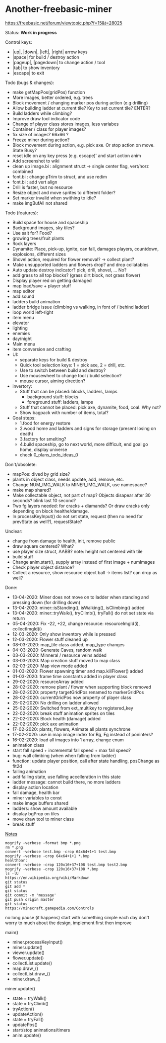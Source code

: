 # Another-freebasic-miner
https://freebasic.net/forum/viewtopic.php?f=15&t=28025

Status: **Work in progress**

Control keys:

* |up|, |down|, |left|, |right| arrow keys
* |space| for build / destroy action
* |pageup|, |pagedown| to change action / tool
* |tab| to show inventory
* |escape| to exit

Todo (bugs & changes):
* make getMapPos(gridPos) function
* More images, better ordered, e.g. trees
* Block movement / changing marker pos during action (e.g drilling)
* Allow building ladder at current tile? Key to set current tile? ENTER?
* Build ladders while climbing?
* Improve draw tool indicator code
* Change of player class stores images, less variabes
* Container / class for player images?
* fix size of images? 66x66 ?
* Freeze miner during action?
* Block movement during action, e.g. pick axe. Or stop action on move. State Busy?
* reset idle on any key press (e.g. escape)' and start action anim
* Add screenshot to wiki
* clean up image.bi : alignment struct -> single center flag, vert/horz combined
* font.bi : change pTrim to struct, and use redim
* font.bi : add vert align
* Drill is faster, but no resource
* Resize object and move sprites to different folder?
* Set marker invalid when swithing to idle?
* make imgBufAll not shared

Todo (features):
* Build space for house and spaceship
* Background images, sky tiles?
* Use salt for? Food?
* growing trees/fruit plants
* Rock layers
* Dynamite: Place, pick-up, ignite, can fall, damages players, countdown, explosions, different sizes
* Shovel action, required for flower removal? -> collect plant?
* Make unsupported ladders and flowers drop? and drop collatables
* Auto update destroy indicator? pick, drill, shovel, ... No?
* add grass to all top blocks? (grass dirt block, not grass flower)
* Display player red on getting damaged
* map load/save + player stuff
* map editor
* add sound
* ladders build animation
* ladder bridge issue (climbing vs walking, in font of / behind ladder)
* loop world left-right
* item menu
* elevator
* lighting
* enemies
* day/night
* Main menu
* item conversion and crafting
* UI:
  * separate keys for build & destroy
  * Quick tool selection keys: 1 = pick axe, 2 = drill, etc.
  * Use <tab> to switch between build and destroy?
  * Use mousewheel to change tool / build selection?
  * mouse cursor, aiming direction?
* invertory:
  * Stuff that can be placed: blocks, ladders, lamps
    * background stuff: blocks
    * foreground stuff: ladders, lamps
  * Stuff that cannot be placed: pick axe, dynamite, food, coal. Why not?
  * Show bagpack with number of items, total?
* Goal steps:
  * 1.food for energy restore
  * 2.wood home and ladders and signs for storage (present losing on death)
  * 3.factory for smelting?
  * 4.build spaceship, go to next world, more difficult, end goal go home, display universe
  * check 0_plans_todo_ideas_0

Don't/obsolete:
* mapPos: dived by grid size?
* plants in object class, needs update, add, remove, etc.
* Change NUM_IMG_WALK to MINER_IMG_WALK, use namespace?
* make map shared?
* Make collectable object, not part of map? Objects disapear after 30 seconds? blink last 10 second?
* Two fg layers needed: for cracks + diamands? Or draw cracks only depending on block healthe/damage.
* In processKeyInput() do not set state, request (then no need for prevState as well?), requestState?

Unclear:
* change from damage to health, init, remove public
* draw square centered? What?
* use player size struct, AABB? note: height not centered with tile
* build stuff
* Change anim.start(), supply array instead of first image + numImages
* Check player object distance?
* Collect a resource, show resource object ball -> items list? can drop as well?

Done:
* 13-04-2020: Miner does not move on to ladder when standing and pressing down (for drilling down)
* 13-04-2020: miner::isStanding(), isWalking(), isClimbing() added
* 13-04-2020: miner::tryWalk(), tryClimb(), tryFall() do not set state via return
* 05-04-2020: Fix -22, +22, change resource: resourceImgId(i), collectImgId(i)
* 12-03-2020: Only show inventory while <tab> is pressed
* 12-03-2020: Flower stuff cleaned up
* 08-03-2020: map_tile class added, map_type changes
* 04-03-2020: Generate Caves, random walk
* 03-03-2020: Minneral / resource veins added
* 03-03-2020: Map creation stuff moved to map class
* 02-03-2020: Map view mode added
* 01-03-2020: Flower spawning timer and map.killFlower() added
* 01-03-2020: frame time constants added in player class
* 29-02-2020: resourceArray added
* 28-02-2020: remove plant / flower when supporting block removed
* 28-02-2020: property targetGridPos renamed to markerGridPos
* 28-02-2020: currentGridPos now property of player class
* 25-02-2020: No drilling on ladder allowed
* 25-02-2020: Switched from ext_multikey to registered_key
* 22-02-2020: break stuff animation sprites on tiles
* 22-02-2020: Block health (damage) added
* 22-02-2020: pick axe animation
* 17-02-2020: plants, flowers, Animate all plants synchrone
* 17-02-2020: use in map image index for Bg, Fg instead of poninters?
* 16-02-2020: load all images into 1 array, change enum
* animation class
* start fall speed + incremental fall speed + max fall speed?
* bug: wall climbing (when when falling from ladder)
* function: update player position, call after state handling, posChange as flt2d
* falling animation
* add falling state, use falling accelleration in this state
* ladder message: cannot build there, no more ladders
* display action location
* fall damage, health bar
* miner variables to const
* make image buffers shared
* ladders: show amount available
* display bgProp on tiles
* move draw tool to miner class
* break stuff

<u>Notes</u>

	mogrify -verbose -format bmp *.png
	rm *.png
	convert -verbose test.bmp -crop 64x64+1+1 test.bmp
	mogrify -verbose -crop 64x64+1+1 *.bmp
	healthbar:
	convert -verbose -crop 120x16+37+108 test.bmp test2.bmp
	mogrify -verbose -crop 120x16+37+108 *.bmp
	ls -lU
	https://en.wikipedia.org/wiki/Markdown
	git status
	git add *
	git status
	git commit -m 'message'
	git push origin master
	git status
	https://minecraft.gamepedia.com/Controls

no long pause (it happens)
start with something simple each day
don't worry to much about the design, implement first then improve

main()
* miner.processKeyInput()
* miner.update()
* viewer.update()
* flower.update()
* collectList.update()
* map.draw_()
* collectList.draw_()
* miner.draw_()

miner.update()
* state = tryWalk()
* state = tryClimb()
* tryAction()
* updateAction()
* state = tryFall()
* updatePos()
* start/stop animations/timers
* anim.update()

